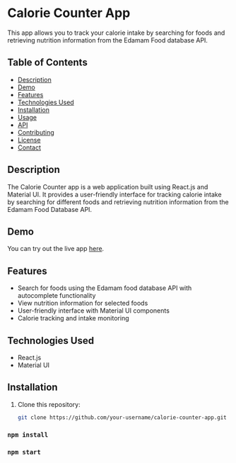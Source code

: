 # Calorie Counter App

This app allows you to track your calorie intake by searching for foods and retrieving nutrition information from the Edamam Food database API.

## Table of Contents

- [Description](#description)
- [Demo](#demo)
- [Features](#features)
- [Technologies Used](#technologies-used)
- [Installation](#installation)
- [Usage](#usage)
- [API](#api)
- [Contributing](#contributing)
- [License](#license)
- [Contact](#contact)

## Description

The Calorie Counter app is a web application built using React.js and Material UI. It provides a user-friendly interface for tracking calorie intake by searching for different foods and retrieving nutrition information from the Edamam Food Database API.

## Demo

You can try out the live app [here](https://your-calorie-counter-app-url.com).

## Features

- Search for foods using the Edamam food database API with autocomplete functionality
- View nutrition information for selected foods
- User-friendly interface with Material UI components
- Calorie tracking and intake monitoring

## Technologies Used

- React.js
- Material UI

## Installation

1. Clone this repository:

   ```bash
   git clone https://github.com/your-username/calorie-counter-app.git

### `npm install`

### `npm start`
